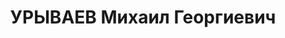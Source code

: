 ---
title: УРЫВАЕВ Михаил Георгиевич
description: 'Род. в 1887, Рязанская губ., Зарайский уезд, с. Луховицы, русский, обр.:
  низшее, член ВКП(б). Проживал: Москва, Большой Пионерский пер., д. 8, кв. 62. Начальник
  Ярославского паровозоремонтного завода Наркомата путей сообщения СССР.

  Арестован 22.08.1937. Обв. в вредительстве и участии в антисоветской правотроцкистской
  шпионско-диверсионной организации. Приговор: ВК ВС СССР, 05.11.1937 – ВМН. Расстрелян
  05.11.1937, г.Москва.

  Реабилитирован ВК ВС СССР 12.12.1956'
---